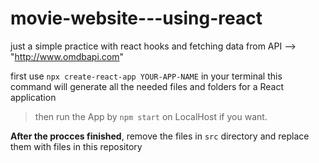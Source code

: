 # movie-website---using-react
just a simple practice with react hooks and fetching data from API --> "http://www.omdbapi.com"

first use `npx create-react-app YOUR-APP-NAME` in your terminal
this command will generate all the needed files and folders for a React application

> then run the App by `npm start` on LocalHost if you want.

**After the procces finished**, remove the files in `src` directory and replace them with files in this repository
